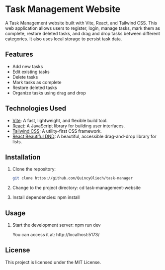 # Task Management Website

A Task Management website built with Vite, React, and Tailwind CSS. This web application allows users to register, login, manage tasks, mark them as complete, restore deleted tasks, and drag and drop tasks between different categories. It also uses local storage to persist task data.

## Features

- Add new tasks
- Edit existing tasks
- Delete tasks
- Mark tasks as complete
- Restore deleted tasks
- Organize tasks using drag and drop

## Technologies Used

- [Vite](https://vitejs.dev/): A fast, lightweight, and flexible build tool.
- [React](https://reactjs.org/): A JavaScript library for building user interfaces.
- [Tailwind CSS](https://tailwindcss.com/): A utility-first CSS framework.
- [React Beautiful DND](https://github.com/atlassian/react-beautiful-dnd): A beautiful, accessible drag-and-drop library for lists.

## Installation

1. Clone the repository:

   ```bash
   git clone https://github.com/QuincyOliech/task-manager

2. Change to the project directory:
    cd task-management-website

3. Install dependencies:
    npm install

## Usage
1. Start the development server:
    npm run dev
    
    You can access it at: http://localhost:5173/

## License
This project is licensed under the MIT License. 
